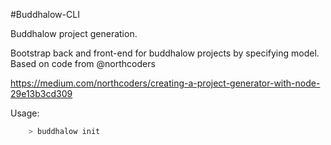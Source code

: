 #Buddhalow-CLI

Buddhalow project generation.

Bootstrap back and front-end for buddhalow projects by specifying model. Based on code from @northcoders

https://medium.com/northcoders/creating-a-project-generator-with-node-29e13b3cd309

Usage:
````sh
    > buddhalow init 
````
